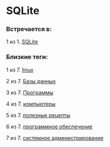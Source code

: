 # SQLite

### Встречается в:

1 из 1. [SQLite](../Компьютеры%20и%20софт/Программы/SQLite.md)


### Близкие теги:

1 из 7. [linux](../__tags/linux.md)

2 из 7. [Базы данных](../__tags/bazy_dannyh.md)

3 из 7. [Программы](../__tags/programmy.md)

4 из 7. [компьютеры](../__tags/kompytery.md)

5 из 7. [полезные рецепты](../__tags/poleznye_retsepty.md)

6 из 7. [программное обеспечение](../__tags/programmnoe_obespechenie.md)

7 из 7. [системное администрирование](../__tags/sistemnoe_administrirovanie.md)

